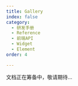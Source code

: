 ```yaml
---
title: Gallery
index: false
category:
  - 研发手册
  - Reference
  - 前端API
  - Widget
  - Element
order: 4

---
```


文档正在筹备中，敬请期待...